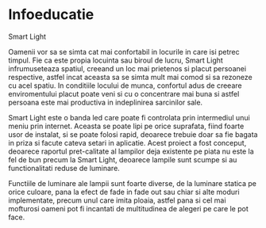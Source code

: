 # Infoeducatie
Smart Light


Oamenii vor sa se simta cat mai confortabil in locurile in care isi petrec timpul. Fie ca este propia locuinta sau biroul de lucru, Smart Light infrumuseteaza spatiul, creeand un loc mai prietenos si placut persoanei respective, astfel incat aceasta sa se simta mult mai comod si sa rezoneze cu acel spatiu. In conditiile locului de munca, confortul adus de creeare enviromentului placut poate veni si cu o concentrare mai buna si astfel persoana este mai productiva in indeplinirea sarcinilor sale.

Smart Light este o banda led care poate fi controlata prin intermediul unui meniu prin internet. Aceasta se poate lipi pe orice suprafata, fiind foarte usor de instalat, si se poate folosi rapid, deoarece trebuie doar sa fie bagata in priza si facute cateva setari in aplicatie. Acest proiect a fost conceput, deoarece raportul pret-calitate al lampilor deja existente pe piata nu este la fel de bun precum la Smart Light, deoarece lampile sunt scumpe si au functionalitati reduse de luminare.

Functiile de luminare ale lampii sunt foarte diverse, de la luminare statica pe orice culoare, pana la efect de fade in fade out sau chiar si alte moduri implementate, precum unul care imita ploaia, astfel pana si cel mai mofturosi oameni pot fi incantati de multitudinea de alegeri pe care le pot face.

